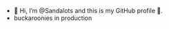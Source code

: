 - 👋 Hi, I’m @Sandalots and this is my GitHub profile 🥇.
- buckaroonies in production


<!---
Sandalots/Sandalots is a ✨ special ✨ repository because its `README.md` (this file) appears on your GitHub profile.
You can click the Preview link to take a look at your changes.
--->
